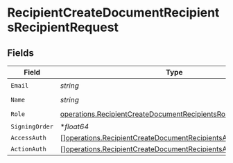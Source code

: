 # RecipientCreateDocumentRecipientsRecipientRequest


## Fields

| Field                                                                                                                                            | Type                                                                                                                                             | Required                                                                                                                                         | Description                                                                                                                                      |
| ------------------------------------------------------------------------------------------------------------------------------------------------ | ------------------------------------------------------------------------------------------------------------------------------------------------ | ------------------------------------------------------------------------------------------------------------------------------------------------ | ------------------------------------------------------------------------------------------------------------------------------------------------ |
| `Email`                                                                                                                                          | *string*                                                                                                                                         | :heavy_check_mark:                                                                                                                               | N/A                                                                                                                                              |
| `Name`                                                                                                                                           | *string*                                                                                                                                         | :heavy_check_mark:                                                                                                                               | N/A                                                                                                                                              |
| `Role`                                                                                                                                           | [operations.RecipientCreateDocumentRecipientsRoleRequest](../../models/operations/recipientcreatedocumentrecipientsrolerequest.md)               | :heavy_check_mark:                                                                                                                               | N/A                                                                                                                                              |
| `SigningOrder`                                                                                                                                   | **float64*                                                                                                                                       | :heavy_minus_sign:                                                                                                                               | N/A                                                                                                                                              |
| `AccessAuth`                                                                                                                                     | [][operations.RecipientCreateDocumentRecipientsAccessAuthRequest](../../models/operations/recipientcreatedocumentrecipientsaccessauthrequest.md) | :heavy_minus_sign:                                                                                                                               | N/A                                                                                                                                              |
| `ActionAuth`                                                                                                                                     | [][operations.RecipientCreateDocumentRecipientsActionAuthRequest](../../models/operations/recipientcreatedocumentrecipientsactionauthrequest.md) | :heavy_minus_sign:                                                                                                                               | N/A                                                                                                                                              |